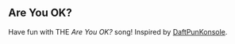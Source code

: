 ## Are You OK?

Have fun with THE *Are You OK?* song! Inspired by [DaftPunKonsole](https://github.com/KOWLOR/DaftPunKonsole).

